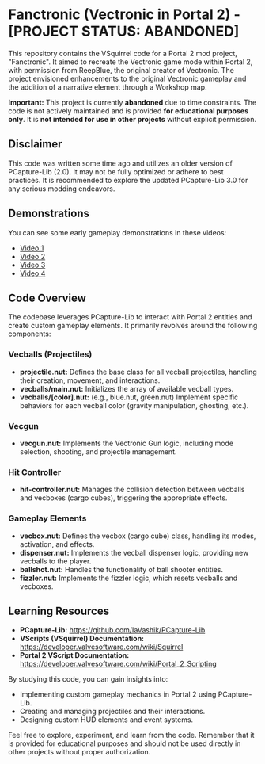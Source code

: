# Fanctronic (Vectronic in Portal 2) - [PROJECT STATUS: ABANDONED]

This repository contains the VSquirrel code for a Portal 2 mod project, "Fanctronic". It aimed to recreate the Vectronic game mode within Portal 2, with permission from ReepBlue, the original creator of Vectronic. The project envisioned enhancements to the original Vectronic gameplay and the addition of a narrative element through a Workshop map. 

**Important:** This project is currently **abandoned** due to time constraints. The code is not actively maintained and is provided **for educational purposes only**. It is **not intended for use in other projects** without explicit permission. 

## Disclaimer

This code was written some time ago and utilizes an older version of PCapture-Lib (2.0). It may not be fully optimized or adhere to best practices. It is recommended to explore the updated PCapture-Lib 3.0 for any serious modding endeavors.

## Demonstrations

You can see some early gameplay demonstrations in these videos:

* [Video 1](https://youtu.be/VSlK_Ylirb0)
* [Video 2](https://youtu.be/M09aj3l4OvU)
* [Video 3](https://www.youtube.com/watch?v=jMmPvt8GkEc)
* [Video 4](https://youtu.be/Kx8BKRb6ry8)

## Code Overview

The codebase leverages PCapture-Lib to interact with Portal 2 entities and create custom gameplay elements. It primarily revolves around the following components:

### Vecballs (Projectiles)

* **projectile.nut:** Defines the base class for all vecball projectiles, handling their creation, movement, and interactions.
* **vecballs/main.nut:** Initializes the array of available vecball types.
* **vecballs/[color].nut:** (e.g., blue.nut, green.nut) Implement specific behaviors for each vecball color (gravity manipulation, ghosting, etc.).

### Vecgun

* **vecgun.nut:** Implements the Vectronic Gun logic, including mode selection, shooting, and projectile management.

### Hit Controller

* **hit-controller.nut:** Manages the collision detection between vecballs and vecboxes (cargo cubes), triggering the appropriate effects.

### Gameplay Elements

* **vecbox.nut:** Defines the vecbox (cargo cube) class, handling its modes, activation, and effects.
* **dispenser.nut:** Implements the vecball dispenser logic, providing new vecballs to the player.
* **ballshot.nut:** Handles the functionality of ball shooter entities.
* **fizzler.nut:** Implements the fizzler logic, which resets vecballs and vecboxes.

## Learning Resources

* **PCapture-Lib:** https://github.com/IaVashik/PCapture-Lib
* **VScripts (VSquirrel) Documentation:** https://developer.valvesoftware.com/wiki/Squirrel
* **Portal 2 VScript Documentation:** https://developer.valvesoftware.com/wiki/Portal_2_Scripting

By studying this code, you can gain insights into:

* Implementing custom gameplay mechanics in Portal 2 using PCapture-Lib.
* Creating and managing projectiles and their interactions.
* Designing custom HUD elements and event systems.

Feel free to explore, experiment, and learn from the code. Remember that it is provided for educational purposes and should not be used directly in other projects without proper authorization. 